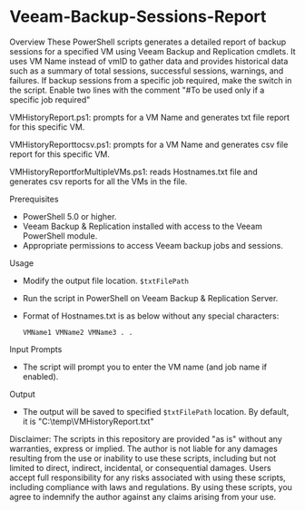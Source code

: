 # Veeam-Backup-Sessions-Report

Overview
These PowerShell scripts generates a detailed report of backup sessions for a specified VM using Veeam Backup and Replication cmdlets. It uses VM Name instead of vmID to gather data and provides historical data such as a summary of total sessions, successful sessions, warnings, and failures. If backup sessions from a specific job required, make the switch in the script. Enable two lines with the comment "#To be used only if a specific job required"

VMHistoryReport.ps1: prompts for a VM Name and generates txt file report for this specific VM.

VMHistoryReporttocsv.ps1: prompts for a VM Name and generates csv file report for this specific VM.

VMHistoryReportforMultipleVMs.ps1: reads Hostnames.txt file and generates csv reports for all the VMs in the file. 

Prerequisites
  - PowerShell 5.0 or higher.
  - Veeam Backup & Replication installed with access to the Veeam PowerShell module.
  - Appropriate permissions to access Veeam backup jobs and sessions.

Usage
  - Modify the output file location.  `$txtFilePath`
  - Run the script in PowerShell on Veeam Backup & Replication Server.
  - Format of Hostnames.txt is as below without any special characters:

    `VMName1
     VMName2
     VMName3
     .
     .`

Input Prompts
  - The script will prompt you to enter the VM name (and job name if enabled).

Output
  - The output will be saved to specified `$txtFilePath` location. By default, it is  "C:\temp\VMHistoryReport.txt" 

Disclaimer: The scripts in this repository are provided "as is" without any warranties, express or implied. The author is not liable for any damages resulting from the use or inability to use these scripts, including but not limited to direct, indirect, incidental, or consequential damages. Users accept full responsibility for any risks associated with using these scripts, including compliance with laws and regulations. By using these scripts, you agree to indemnify the author against any claims arising from your use.

